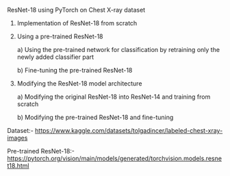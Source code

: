 ResNet-18 using PyTorch on Chest X-ray dataset

1) Implementation of ResNet-18 from scratch
   
2) Using a pre-trained ResNet-18
   
   a) Using the pre-trained network for classification by retraining only the newly added classifier part

   b) Fine-tuning the pre-trained ResNet-18
   
3) Modifying the ResNet-18 model architecture
   
   a) Modifying the original ResNet-18 into ResNet-14 and training from scratch
   
   b) Modifying the pre-trained ResNet-18 and fine-tuning 

Dataset:- https://www.kaggle.com/datasets/tolgadincer/labeled-chest-xray-images

Pre-trained ResNet-18:- https://pytorch.org/vision/main/models/generated/torchvision.models.resnet18.html

